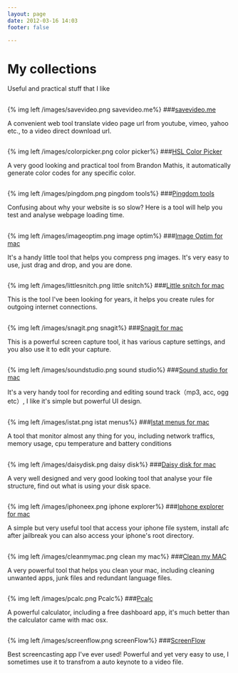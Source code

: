 ```yaml
---
layout: page
date: 2012-03-16 14:03
footer: false

---
```


# My collections


Useful and practical stuff that I like 
##  



{% img left /images/savevideo.png savevideo.me%}
###[savevideo.me](http://savevideo.me)

A convenient web tool translate video page url from youtube, vimeo, yahoo etc., to a video direct download url.


## 

{% img left /images/colorpicker.png color picker%}
###[HSL Color Picker](http://hslpicker.com)

A very good looking and practical tool from Brandon Mathis, it automatically generate color codes for any specific color.


## 

{% img left /images/pingdom.png pingdom tools%}
###[Pingdom tools](http://tools.pingdom.com)

Confusing about why your website is so slow? Here is a tool will help you test and analyse webpage loading time.

                       


## 

{% img left /images/imageoptim.png image optim%}
###[Image Optim for mac](http://imageoptim.com/)

It's a handy little tool that helps you compress png images. It's very easy to use, just drag and drop, and you are done.

                       


## 

{% img left /images/littlesnitch.png little snitch%}
###[Little snitch for mac](http://www.obdev.at/products/littlesnitch/)

This is the tool I've been looking for years, it helps you create rules for outgoing internet connections.
                       


## 

{% img left /images/snagit.png snagit%}
###[Snagit for mac](http://www.techsmith.com/snagit.html)

This is a powerful screen capture tool, it has various capture settings, and you also use it to edit your capture.
                       


## 

{% img left /images/soundstudio.png sound studio%}
###[Sound studio for mac](http://felttip.com/ss/)

It's a very handy tool for recording and editing sound track（mp3, acc, ogg etc）, I like it's simple but powerful UI design.
                       


## 

{% img left /images/istat.png istat menus%}
###[Istat menus for mac](http://bjango.com/mac/istatmenus/)

A tool that monitor almost any thing for you, including network traffics, memory usage, cpu temperature and battery conditions                       


## 

{% img left /images/daisydisk.png daisy disk%}
###[Daisy disk for mac](http://www.daisydiskapp.com/)

A very well designed and very good looking tool that analyse your file structure, find out what is using your disk space.
                       


## 

{% img left /images/iphoneex.png iphone explorer%}
###[Iphone explorer for mac](http://www.macroplant.com/iexplorer/)

A simple but very useful tool that access your iphone file system, install afc after jailbreak you can also access your iphone's root directory. 
                       


## 

{% img left /images/cleanmymac.png clean my mac%}
###[Clean my MAC](http://macpaw.com/)

A very powerful tool that helps you clean your mac, including cleaning unwanted apps, junk files and redundant language files.
                       


## 

{% img left /images/pcalc.png Pcalc%}
###[Pcalc](http://pcalc.com/)

A powerful calculator, including a free dashboard app, it's much better than the calculator came with mac osx.
                       


## 

{% img left /images/screenflow.png screenFlow%}
###[ScreenFlow](http://macpaw.com/)

Best screencasting app I've ever used! Powerful and yet very easy to use, I sometimes use it to transfrom a auto keynote to a video file.